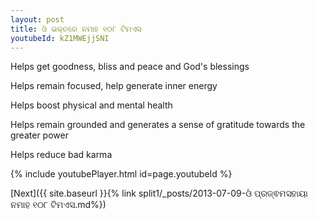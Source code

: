 ```yaml
---
layout: post
title: ଓଁ ଭକ୍ତରେ ନମାହ ୧୦୮ ଟିମଏସ
youtubeId: kZ1MWEjjSNI
---
```

 
 
Helps get goodness, bliss and peace and God's blessings
 
Helps remain focused, help generate inner energy 
 
Helps boost physical and mental health 
 
Helps remain grounded and generates a sense of gratitude towards the greater power 
 
Helps reduce bad karma
 
 
 
 


{% include youtubePlayer.html id=page.youtubeId %}
 
[Next]({{ site.baseurl }}{% link  split1/_posts/2013-07-09-ଓଁ ପ୍ରଜ୍ଵମସହାୟା ନମାହ ୧୦୮ ଟିମଏସ.md%})
 
